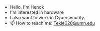 - Hello, I'm Henok
- I'm interested in hardware
- I also want to work in Cybersecurity.
- 📫 How to reach me: Tekle020@umn.edu
<!--
**HenokT2/HenokT2** is a ✨ _special_ ✨ repository because its `README.md` (this file) appears on your GitHub profile.

Here are some ideas to get you started:

- 🔭 I’m currently working on ...
- 🌱 I’m currently learning ...
- 👯 I’m looking to collaborate on ...
- 🤔 I’m looking for help with ...
- 💬 Ask me about ...
 ...
- 😄 Pronouns: ...
- ⚡ Fun fact: ...
-->
